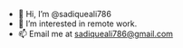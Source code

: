 - 👋 Hi, I’m @sadiqueali786
- 👀 I’m interested in remote work.
- 📫 Email me at sadiqueali786@gmail.com

<!---
sadiqueali786/sadiqueali786 is a ✨ special ✨ repository because its `README.md` (this file) appears on your GitHub profile.
You can click the Preview link to take a look at your changes.
--->
